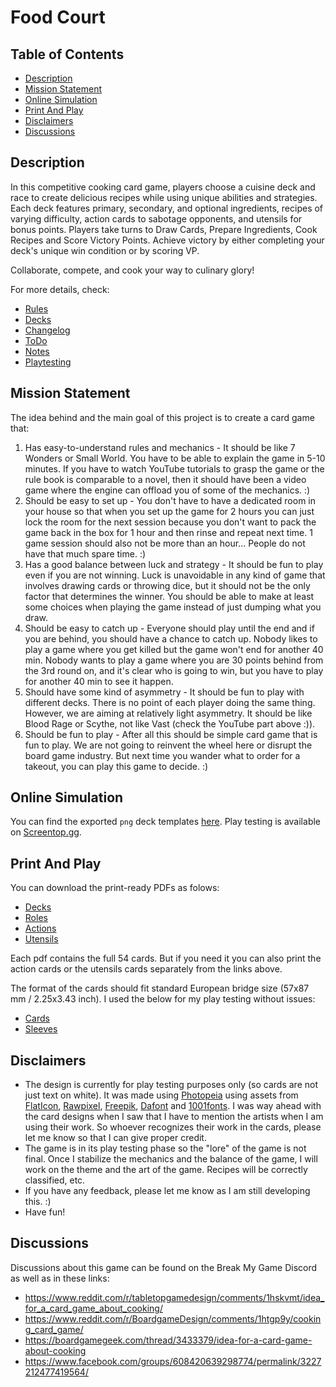 # Food Court

## Table of Contents

- [Description](#description)
- [Mission Statement](#mission-statement)
- [Online Simulation](#online-simulation)
- [Print And Play](#print-and-play)
- [Disclaimers](#disclaimers)
- [Discussions](#discussions)

## Description

In this competitive cooking card game, players choose a cuisine deck and race to create delicious
recipes while using unique abilities and strategies.
Each deck features primary, secondary, and optional ingredients, recipes of varying difficulty,
action cards to sabotage opponents, and utensils for bonus points.
Players take turns to Draw Cards, Prepare Ingredients, Cook Recipes and Score Victory Points.
Achieve victory by either completing your deck's unique win condition or by scoring VP.

Collaborate, compete, and cook your way to culinary glory!

For more details, check:

- [Rules](Rules.md)
- [Decks](Decks.md)
- [Changelog](CHANGELOG.md)
- [ToDo](TODO.md)
- [Notes](Notes.md)
- [Playtesting](Playtesting.md)

## Mission Statement

The idea behind and the main goal of this project is to create a card game that:

1. Has easy-to-understand rules and mechanics - It should be like 7 Wonders or Small World. You have
to be able to explain the game in 5-10 minutes. If you have to watch YouTube tutorials to grasp
the game or the rule book is comparable to a novel, then it should have been a video game where the
engine can offload you of some of the mechanics. :)
2. Should be easy to set up - You don't have to have a dedicated room in your house so that
when you set up the game for 2 hours you can just lock the room for the next session because you 
don't want to pack the game back in the box for 1 hour and then rinse and repeat next time. 1 game
session should also not be more than an hour... People do not have that much spare time. :)
3. Has a good balance between luck and strategy - It should be fun to play even if you are not
winning. Luck is unavoidable in any kind of game that involves drawing cards or throwing dice, but
it should not be the only factor that determines the winner. You should be able to make at least
some choices when playing the game instead of just dumping what you draw.
4. Should be easy to catch up - Everyone should play until the end and if you are behind, you should
have a chance to catch up. Nobody likes to play a game where you get killed but the game won't end
for another 40 min. Nobody wants to play a game where you are 30 points behind from the 3rd round
on, and it's clear who is going to win, but you have to play for another 40 min to see it happen.
5. Should have some kind of asymmetry - It should be fun to play with different decks. There is no
point of each player doing the same thing. However, we are aiming at relatively light asymmetry. It
should be like Blood Rage or Scythe, not like Vast (check the YouTube part above :)).
6. Should be fun to play - After all this should be simple card game that is fun to play. We are not
going to reinvent the wheel here or disrupt the board game industry. But next time you wander what
to order for a takeout, you can play this game to decide. :)

## Online Simulation

You can find the exported `png` deck templates [here](files/templates).
Play testing is available on [Screentop.gg](https://screentop.gg/@grumpper/food-court).

## Print And Play

You can download the print-ready PDFs as folows:

- [Decks](https://drive.google.com/drive/folders/1RjN7gm9uUmFUjK3Yv4_XwoySk4Y0jHjB?usp=sharing)
- [Roles](https://drive.google.com/file/d/1vtato6tITbTrM0xFkkSaoeRSS999X8Ku/view?usp=sharing)
- [Actions](https://drive.google.com/file/d/1S0TfjAVLHZW4D9PotTRZZduPXj8LMDFb/view?usp=sharing)
- [Utensils](https://drive.google.com/file/d/1GEOwRXla9UpwlXIWsCkZbUjKwD3YBcrl/view?usp=sharing)

Each pdf contains the full 54 cards. But if you need it you can also print the action cards or
the utensils cards separately from the links above.

The format of the cards should fit standard European bridge size (57x87 mm / 2.25x3.43 inch).
I used the below for my play testing without issues:

- [Cards](https://share.temu.com/NVlfODbBfXA)
- [Sleeves](https://share.temu.com/LBnJzJBHwRA)

## Disclaimers

- The design is currently for play testing purposes only (so cards are not just text on white).
It was made using [Photopeia](https://www.photopea.com/) using assets from
[FlatIcon](https://www.flaticon.com/), [Rawpixel](https://www.rawpixel.com/),
[Freepik](https://www.freepik.com/), [Dafont](https://www.dafont.com/) and 
[1001fonts](https://www.1001fonts.com/). I was way ahead with the card designs when I saw that I
have to mention the artists when I am using their work. So whoever recognizes their work in the
cards, please let me know so that I can give proper credit.
- The game is in its play testing phase so the "lore" of the game is not final. Once I stabilize
the mechanics and the balance of the game, I will work on the theme and the art of the game.
Recipes will be correctly classified, etc.
- If you have any feedback, please let me know as I am still developing this. :)
- Have fun!

## Discussions

Discussions about this game can be found on the Break My Game Discord as well as in these links:

- https://www.reddit.com/r/tabletopgamedesign/comments/1hskvmt/idea_for_a_card_game_about_cooking/
- https://www.reddit.com/r/BoardgameDesign/comments/1htgp9y/cooking_card_game/
- https://boardgamegeek.com/thread/3433379/idea-for-a-card-game-about-cooking
- https://www.facebook.com/groups/608420639298774/permalink/3227212477419564/
